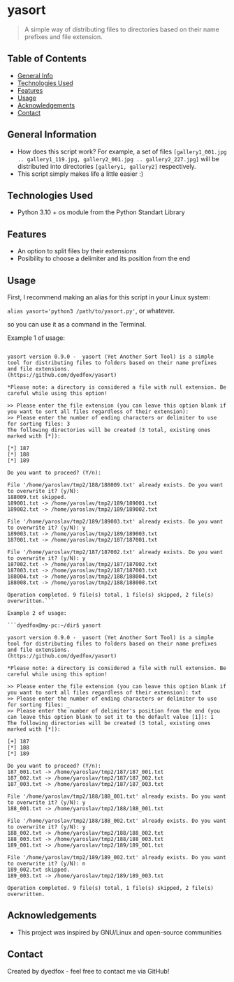 # yasort
> A simple way of distributing files to directories based on their name prefixes and file extension.

## Table of Contents
* [General Info](#general-information)
* [Technologies Used](#technologies-used)
* [Features](#features)
* [Usage](#usage)
* [Acknowledgements](#acknowledgements)
* [Contact](#contact)
<!-- * [License](#license) -->


## General Information
- How does this script work? For example, a set of files `[gallery1_001.jpg .. gallery1_119.jpg, gallery2_001.jpg .. gallery2_227.jpg]` 
will be distributed into directories `[gallery1, gallery2]` respectively.
- This script simply makes life a little easier :)

<!-- You don't have to answer all the questions - just the ones relevant to your project. -->

## Technologies Used
- Python 3.10 + os module from the Python Standart Library

## Features
- An option to split files by their extensions
- Posibility to choose a delimiter and its position from the end

## Usage

<!-- Here is the demo video: https://youtu.be/d_KZdSa7qNA -->

First, I recommend making an alias for this script in your Linux system:

`alias yasort='python3 /path/to/yasort.py'`, or whatever.

so you can use it as a command in the Terminal.

Example 1 of usage:

```dyedfox@my-pc:~/dir$ yasort

yasort version 0.9.0 -  yasort (Yet Another Sort Tool) is a simple tool for distributing files to folders based on their name prefixes and file extensions.
(https://github.com/dyedfox/yasort)

*Please note: a directory is considered a file with null extension. Be careful while using this option!
    
>> Please enter the file extension (you can leave this option blank if you want to sort all files regardless of their extension): 
>> Please enter the number of ending characters or delimiter to use for sorting files: 3
The following directories will be created (3 total, existing ones marked with [*]):

[*] 187
[*] 188
[*] 189

Do you want to proceed? (Y/n): 

File '/home/yaroslav/tmp2/188/188009.txt' already exists. Do you want to overwrite it? (y/N): 
188009.txt skipped.
189001.txt -> /home/yaroslav/tmp2/189/189001.txt
189002.txt -> /home/yaroslav/tmp2/189/189002.txt

File '/home/yaroslav/tmp2/189/189003.txt' already exists. Do you want to overwrite it? (y/N): y
189003.txt -> /home/yaroslav/tmp2/189/189003.txt
187001.txt -> /home/yaroslav/tmp2/187/187001.txt

File '/home/yaroslav/tmp2/187/187002.txt' already exists. Do you want to overwrite it? (y/N): y
187002.txt -> /home/yaroslav/tmp2/187/187002.txt
187003.txt -> /home/yaroslav/tmp2/187/187003.txt
188004.txt -> /home/yaroslav/tmp2/188/188004.txt
188008.txt -> /home/yaroslav/tmp2/188/188008.txt

Operation completed. 9 file(s) total, 1 file(s) skipped, 2 file(s) overwritten.```

Example 2 of usage:

```dyedfox@my-pc:~/dir$ yasort

yasort version 0.9.0 -  yasort (Yet Another Sort Tool) is a simple tool for distributing files to folders based on their name prefixes and file extensions.
(https://github.com/dyedfox/yasort)

*Please note: a directory is considered a file with null extension. Be careful while using this option!
    
>> Please enter the file extension (you can leave this option blank if you want to sort all files regardless of their extension): txt
>> Please enter the number of ending characters or delimiter to use for sorting files: _
>> Please enter the number of delimiter's position from the end (you can leave this option blank to set it to the default value [1]): 1
The following directories will be created (3 total, existing ones marked with [*]):

[+] 187
[*] 188
[*] 189

Do you want to proceed? (Y/n): 
187_001.txt -> /home/yaroslav/tmp2/187/187_001.txt
187_002.txt -> /home/yaroslav/tmp2/187/187_002.txt
187_003.txt -> /home/yaroslav/tmp2/187/187_003.txt

File '/home/yaroslav/tmp2/188/188_001.txt' already exists. Do you want to overwrite it? (y/N): y
188_001.txt -> /home/yaroslav/tmp2/188/188_001.txt

File '/home/yaroslav/tmp2/188/188_002.txt' already exists. Do you want to overwrite it? (y/N): y
188_002.txt -> /home/yaroslav/tmp2/188/188_002.txt
188_003.txt -> /home/yaroslav/tmp2/188/188_003.txt
189_001.txt -> /home/yaroslav/tmp2/189/189_001.txt

File '/home/yaroslav/tmp2/189/189_002.txt' already exists. Do you want to overwrite it? (y/N): n
189_002.txt skipped.
189_003.txt -> /home/yaroslav/tmp2/189/189_003.txt

Operation completed. 9 file(s) total, 1 file(s) skipped, 2 file(s) overwritten.

```

## Acknowledgements
- This project was inspired by GNU/Linux and open-source communities

## Contact
Created by dyedfox - feel free to contact me via GitHub!


<!-- Optional -->
<!-- ## License -->
<!-- This project is open source and available under the [... License](). -->

<!-- You don't have to include all sections - just the one's relevant to your project -->
